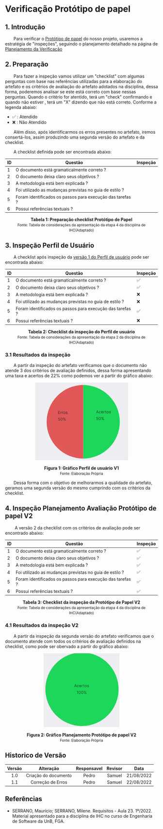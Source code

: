 # Verificação Protótipo de papel

## 1. Introdução

&emsp;&emsp;Para verificar o [Protótipo de papel](../analiseRequisitos/perfilUsuario.md) do nosso projeto, usaremos a estratégia de "inspeções", seguindo o planejamento detalhado na página de [Planejamento da Verificação](../verificacao/planejamento.md)

## 2. Preparação

&emsp;&emsp;Para fazer a inspeção vamos utilizar um "checklist" com algumas perguntas com base nas referências utilizadas para a elaboração do artefato e os critérios de avaliação do artefato adotados na disciplina, dessa forma, poderemos analisar se este está correto com base nessas perguntas. Quando o critério for atentido, terá um "check" confirmando e quando não estiver , terá um "X" dizendo que não está correto. Conforme a legenda abaixo:

- ✅ : Atendido
- ❌ : Não Atendido

&emsp;&emsp;Além disso, após identificarmos os erros presentes no artefato, iremos consertá-los, assim produzindo uma segunda versão do artefato e da checklist.

&emsp;&emsp;A checklist definida pode ser encontrada abaixo:

<center>

|ID|Questão| Inspeção |
|-----------|-------------|-------------|
| 1 | O documento está gramaticalmente correto ? | |
| 2 | O documento deixa claro seus objetivos ? | |
| 3 | A metodologia está bem explicada ? | |
| 4 | Foi utilizado as mudanças previstas no guia de estilo ? | |
| 5 | Foram identificados os passos para execução das tarefas ? | | 
| 6 | Possui referências textuais ? | |



</center>

<figcaption align='center'>
    <b>Tabela 1: Preparação checklist Protótipo de Papel </b>
    <br><small> Fonte: Tabela de considerações da apresentação da etapa 4 da disciplina de IHC(Adaptado)</small>
</figcaption>


## 3. Inspeção Perfil de Usuário

&emsp;&emsp;A checklist após inspeção da [versão 1 do Perfil de usuário](../analiseRequisitos/perfilUsuario.md) pode ser encontrada abaixo:

<center>

|ID|Questão| Inspeção |
|-----------|-------------|-------------|
| 1 | O documento está gramaticalmente correto ? | ✅ |
| 2 | O documento deixa claro seus objetivos ? | ✅ |
| 3 | A metodologia está bem explicada ? | ❌ |
| 4 | Foi utilizado as mudanças previstas no guia de estilo ? | ❌ |
| 5 | Foram identificados os passos para execução das tarefas ? | ✅ | 
| 6 | Possui referências textuais ? | ❌ |


</center>

<figcaption align='center'>
    <b>Tabela 2: Checklist da inspeção do Perfil de usuário </b>
    <br><small> Fonte: Tabela de considerações da apresentação da etapa 2 da disciplina de IHC(Adaptado)</small>
</figcaption>

### 3.1 Resultados da inspeção
&emsp;&emsp;A partir da inspeção do artefato verificamos que o documento não atende 3 dos critérios de avaliação definidos, dessa forma apresentando uma taxa e acertos de 22% como podemos ver a partir do gráfico abaixo:

<center>

![Grafico](../assets/graficosVerificacao/../../../site/assets/graficosVerificacao/GarficoProtopPapelV1.png)

</center>

<figcaption align='center'>
    <b>Figura 1: Gráfico Perfil de usuário V1 </b>
    <br><small> Fonte: Elaboração Própria </small>
</figcaption>

&emsp;&emsp;Dessa forma com o objetivo de melhorarmos a qualidade do artefato, geramos uma segunda versão do mesmo cumprindo com os critérios da checklist.

## 4. Inspeção Planejamento Avaliação Protótipo de papel V2
&emsp;&emsp; A versão 2 da checklist com os critérios de avaliação pode ser encontrado abaixo: 

<center>

|ID|Questão| Inspeção |
|-----------|-------------|-------------|
| 1 | O documento está gramaticalmente correto ? | ✅ |
| 2 | O documento deixa claro seus objetivos ? | ✅ |
| 3 | A metodologia está bem explicada ? | ✅ |
| 4 | Foi utilizado as mudanças previstas no guia de estilo ? | ✅ |
| 5 | Foram identificados os passos para execução das tarefas ? | ✅ | 
| 6 | Possui referências textuais ? | ✅ |

</center>

<figcaption align='center'>
    <b>Tabela 3: Checklist da inspeção da Protótipo de Papel V2</b>
    <br><small> Fonte: Tabela de considerações da apresentação da etapa 4 da disciplina de IHC(Adaptado)</small>
</figcaption>

### 4.1 Resultados da inspeção V2
&emsp;&emsp;A partir da inspeção da segunda versão do artefato verificamos que o documento atende com todos os critérios de avaliação definidos na checklist, como pode ser obervado a partir do gráfico abaixo:

<center>

![Grafico](../assets/graficosVerificacao/../../../site/assets/graficosVerificacao/GraficoProtopPapelV2.png)

</center>

<figcaption align='center'>
    <b>Figura 2: Gráfico Planejamento Protótipo de papel V2 </b>
    <br><small> Fonte: Elaboração Própria </small>
</figcaption>

## Historico de Versão 

|    Versão    | Alteração| Responsavel        | Revisor     | Data
| :--------: | :----: | :------------------: | :-------------: |:----:|
| 1.0| Criação do documento | Pedro | Samuel | 21/08/2022 |
| 1.1| Correção de Erros | Pedro | Samuel | 22/08/2022 |

## Referências

- SERRANO, Maurício; SERRANO, Milene. Requisitos - Aula 23. 1º/2022. Material apresentado para a disciplina de IHC no curso de Engenharia de Software da UnB, FGA.

